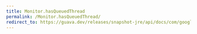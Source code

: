 ```yaml
---
title: Monitor.hasQueuedThread
permalink: /Monitor.hasQueuedThread/
redirect_to: https://guava.dev/releases/snapshot-jre/api/docs/com/google/common/util/concurrent/Monitor.html#hasQueuedThread-java.lang.Thread-
---
```


